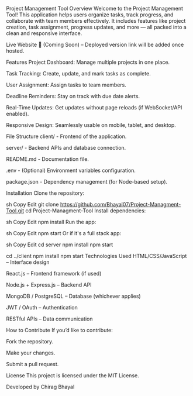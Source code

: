 Project Management Tool
Overview
Welcome to the Project Management Tool! This application helps users organize tasks, track progress, and collaborate with team members effectively. It includes features like project creation, task assignment, progress updates, and more — all packed into a clean and responsive interface.

Live Website
🔗 (Coming Soon) – Deployed version link will be added once hosted.

Features
Project Dashboard: Manage multiple projects in one place.

Task Tracking: Create, update, and mark tasks as complete.

User Assignment: Assign tasks to team members.

Deadline Reminders: Stay on track with due date alerts.

Real-Time Updates: Get updates without page reloads (if WebSocket/API enabled).

Responsive Design: Seamlessly usable on mobile, tablet, and desktop.

File Structure
client/ - Frontend of the application.

server/ - Backend APIs and database connection.

README.md - Documentation file.

.env - (Optional) Environment variables configuration.

package.json - Dependency management (for Node-based setup).

Installation
Clone the repository:

sh
Copy
Edit
git clone https://github.com/Bhayal07/Project-Managment-Tool.git
cd Project-Managment-Tool
Install dependencies:

sh
Copy
Edit
npm install
Run the app:

sh
Copy
Edit
npm start
Or if it's a full stack app:

sh
Copy
Edit
cd server
npm install
npm start

cd ../client
npm install
npm start
Technologies Used
HTML/CSS/JavaScript – Interface design

React.js – Frontend framework (if used)

Node.js + Express.js – Backend API

MongoDB / PostgreSQL – Database (whichever applies)

JWT / OAuth – Authentication

RESTful APIs – Data communication

How to Contribute
If you’d like to contribute:

Fork the repository.

Make your changes.

Submit a pull request.

License
This project is licensed under the MIT License.

Developed by Chirag Bhayal
